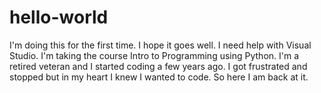 # hello-world
I'm doing this for the first time. I hope it goes well. I need help with Visual Studio. I'm taking the course Intro to Programming using Python.
I'm a retired veteran and I started coding a few years ago. I got frustrated and stopped but in my heart I knew I wanted to code. So here I am back at it.
